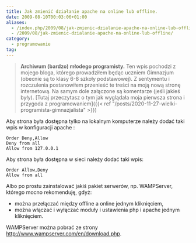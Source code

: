 ```yaml
---
title: Jak zmienić działanie apache na online lub offline.
date: 2009-08-10T00:03:06+01:00
aliases:
  - /index.php/2009/08/jak-zmienic-dzialanie-apache-na-online-lub-offline/
  - /2009/08/jak-zmienic-dzialanie-apache-na-online-lub-offline/
category:
  - programowanie
tag:
---
```


> **Archiwum (bardzo) młodego programisty.** Ten wpis pochodzi z mojego bloga, którego prowadziłem będąc uczniem Gimnazjum (obecnie są to klasy 6-8 szkoły podstawowej). Z sentymentu i rozczulenia postanowiłem przenieść te treści na moją nową stronę internetową. Na samym dole załączone są komentarze (jeśli jakieś były). [Tutaj przeczytasz o tym jak wyglądała moja pierwsza strona i przygoda z programowaniem]({{< ref "/posts/2020-11-27-wielki-programista-gimnazjalista" >}})
> 

Aby strona była dostępna tylko na lokalnym komputerze należy dodać taki wpis w konfiguracji apache :

```
Order Deny,Allow
Deny from all
Allow from 127.0.0.1
```

Aby strona była dostępna w sieci należy dodać taki wpis:

```
Order Allow,Deny
Allow from all
```

Albo po prostu zainstalować jakiś pakiet serwerów, np. WAMPServer, którego mocno rekomenduję, gdyż:

- można przełączać między offline a online jednym kliknięciem,
- można włączać i wyłączać moduły i ustawienia php i apache jednym kliknięciem.

WAMPServer można pobrać ze strony http://www.wampserver.com/en/download.php.
